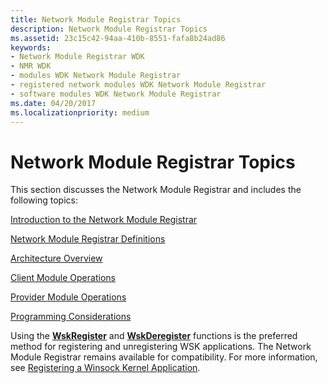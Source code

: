 ```yaml
---
title: Network Module Registrar Topics
description: Network Module Registrar Topics
ms.assetid: 23c15c42-94aa-410b-8551-fafa8b24ad86
keywords:
- Network Module Registrar WDK
- NMR WDK
- modules WDK Network Module Registrar
- registered network modules WDK Network Module Registrar
- software modules WDK Network Module Registrar
ms.date: 04/20/2017
ms.localizationpriority: medium
---
```


# Network Module Registrar Topics


This section discusses the Network Module Registrar and includes the following topics:

[Introduction to the Network Module Registrar](introduction-to-the-network-module-registrar.md)

[Network Module Registrar Definitions](nmr-definitions.md)

[Architecture Overview](architecture-overview.md)

[Client Module Operations](client-module-operations.md)

[Provider Module Operations](provider-module-operations.md)

[Programming Considerations](programming-considerations.md)

Using the [**WskRegister**](https://docs.microsoft.com/windows-hardware/drivers/ddi/wsk/nf-wsk-wskregister) and [**WskDeregister**](https://docs.microsoft.com/windows-hardware/drivers/ddi/wsk/nf-wsk-wskderegister) functions is the preferred method for registering and unregistering WSK applications. The Network Module Registrar remains available for compatibility. For more information, see [Registering a Winsock Kernel Application](registering-a-winsock-kernel-application.md).

 

 





